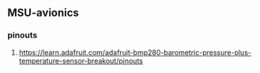 ## MSU-avionics

### pinouts 
1. https://learn.adafruit.com/adafruit-bmp280-barometric-pressure-plus-temperature-sensor-breakout/pinouts